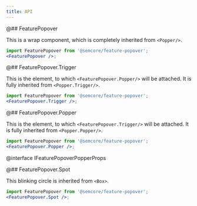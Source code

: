 ```yaml
---
title: API
---
```


@## FeaturePopover

This is a wrap component, which is completely inherited from `<Popper/>`.

```jsx
import FeaturePopover from '@semcore/feature-popover';
<FeaturePopover />;
```

@## FeaturePopover.Trigger

This is the element, to which `<FeaturePopover.Popper/>` will be attached. It is fully inherited from `<Popper.Trigger/>`.

```jsx
import FeaturePopover from '@semcore/feature-popover';
<FeaturePopover.Trigger />;
```

@## FeaturePopover.Popper

This is the element, to which `<FeaturePopover.Trigger/>` will be attached. It is fully inherited from `<Popper.Popper/>`.

```jsx
import FeaturePopover from '@semcore/feature-popover';
<FeaturePopover.Popper />;
```

@interface IFeaturePopoverPopperProps

@## FeaturePopover.Spot

This blinking circle is inherited from `<Box>`.

```jsx
import FeaturePopover from '@semcore/feature-popover';
<FeaturePopover.Spot />;
```
